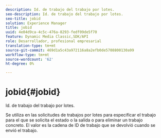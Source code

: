 ```yaml
---
description: Id. de trabajo del trabajo por lotes.
seo-description: Id. de trabajo del trabajo por lotes.
seo-title: jobid
solution: Experience Manager
title: jobid
uuid: 4e04d9ca-4c5c-476a-8293-fedf09de5f70
feature: Dynamic Media Classic,SDK/API
role: Desarrollador, profesional empresarial
translation-type: tm+mt
source-git-commit: 469d1a5c43a972116a8a2efb0de5708800130a99
workflow-type: tm+mt
source-wordcount: '62'
ht-degree: 0%

---
```



# jobid{#jobid}

Id. de trabajo del trabajo por lotes.

Se utiliza en las solicitudes de trabajos por lotes para especificar el trabajo para el que se solicita el estado o la salida o para eliminar un trabajo concreto. El valor es la cadena de ID de trabajo que se devolvió cuando se envió el trabajo.

